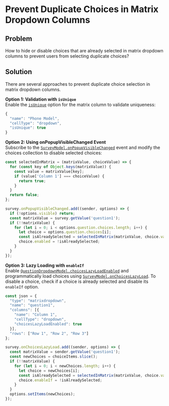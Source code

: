 # Prevent Duplicate Choices in Matrix Dropdown Columns

## Problem
How to hide or disable choices that are already selected in matrix dropdown columns to prevent users from selecting duplicate choices?

## Solution
There are several approaches to prevent duplicate choice selection in matrix dropdown columns.

**Option 1: Validation with `isUnique`**  
Enable the [`isUnique`](https://surveyjs.io/form-library/documentation/api-reference/multi-select-matrix-column-values#isUnique) option for the matrix column to validate uniqueness:
```js
{
  "name": "Phone Model",
  "cellType": "dropdown", 
  "isUnique": true
}
```

**Option 2: Using onPopupVisibleChanged Event**  
Subscribe to the [`SurveyModel.onPopupVisibleChanged`](https://surveyjs.io/form-library/documentation/api-reference/survey-data-model#onPopupVisibleChanged) event and modify the choices collection to disable selected choices:
```js
const selectedInMatrix = (matrixValue, choiceValue) => { 
  for (const key of Object.keys(matrixValue)) { 
    const value = matrixValue[key]; 
    if (value['Column 1'] === choiceValue) { 
      return true; 
    } 
  } 
  return false; 
};

survey.onPopupVisibleChanged.add((sender, options) => { 
  if (!options.visible) return; 
  const matrixValue = survey.getValue('question1'); 
  if (!!matrixValue) { 
    for (let i = 0; i < options.question.choices.length; i++) { 
      let choice = options.question.choices[i]; 
      const isAlreadySelected = selectedInMatrix(matrixValue, choice.value); 
      choice.enabled = !isAlreadySelected; 
    } 
  } 
});
```

**Option 3: Lazy Loading with `enableIf`**  
Enable [`QuestionDropdownModel.choicesLazyLoadEnabled`](https://surveyjs.io/form-library/documentation/api-reference/dropdown-menu-model#choicesLazyLoadEnabled) and programmatically load choices using [`SurveyModel.onChoicesLazyLoad`](https://surveyjs.io/form-library/documentation/api-reference/survey-data-model#onChoicesLazyLoad). To disable a choice, check if a choice is already selected and disable its `enableIf` option.
```js
const json = {
  "type": "matrixdropdown",
  "name": "question1",
  "columns": [{
    "name": "Column 1",
    "cellType": "dropdown",
    "choicesLazyLoadEnabled": true
  }],
  "rows": ["Row 1", "Row 2", "Row 3"]
};

survey.onChoicesLazyLoad.add((sender, options) => {
  const matrixValue = sender.getValue('question1');
  const newChoices = choiceItems.slice();
  if (!!matrixValue) {
    for (let i = 0; i < newChoices.length; i++) {
      let choice = newChoices[i];
      const isAlreadySelected = selectedInMatrix(matrixValue, choice.value);
      choice.enableIf = !isAlreadySelected;
    }   
  }
  options.setItems(newChoices);
});
```
